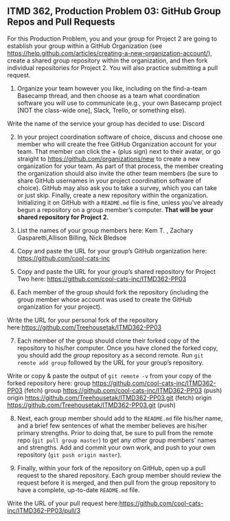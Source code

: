 ## ITMD 362, Production Problem 03: GitHub Group Repos and Pull Requests

For this Production Problem, you and your group for Project 2 are going to establish your group
within a GitHub Organization (see
https://help.github.com/articles/creating-a-new-organization-account/), create a shared group
repository within the organization, and then fork individual repositories for Project 2. You will
also practice submitting a pull request.

1. Organize your team however you like, including on the find-a-team Basecamp thread, and then
choose as a team what coordination software you will use to communicate (e.g., your own Basecamp
project [NOT the class-wide one], Slack, Trello, or something else).

Write the name of the service your group has decided to use: Discord

2. In your project coordination software of choice, discuss and choose one member who will create
the free GitHub Organization account for your team. That member can click the + (plus sign) next to
their avatar, or go straight to https://github.com/organizations/new to create a new organization
for your team. As part of that process, the member creating the organization should also invite the
other team members (be sure to share GitHub usernames in your project coordination software of
choice). GitHub may also ask you to take a survey, which you can take or just skip. Finally, create
a new repository within the organization. Initializing it on GitHub with a `README.md` file is fine,
unless you’ve already begun a repository on a group member’s computer. **That will be your shared
repository for Project 2.**

3. List the names of your group members here: Kem T. , Zachary Gasparetti,Allison Billing, Nick Bledsoe

4. Copy and paste the URL for your group’s GitHub organization here: https://github.com/cool-cats-inc

5. Copy and paste the URL for your group’s shared repository for Project Two here: https://github.com/cool-cats-inc/ITMD362-PP03

6. Each member of the group should fork the repository (including the group member whose account
was used to create the GitHub organization for your project).

Write the URL for your personal fork of the repository here:https://github.com/Treehousetak/ITMD362-PP03

7. Each member of the group should clone their forked copy of the repository to his/her computer.
Once you have cloned the forked copy, you should add the *group* repository as a second remote. Run
`git remote add group` followed by the URL for your group’s repository.

Write or copy & paste the output of `git remote -v` from your copy of the forked repository here:
group	https://github.com/cool-cats-inc/ITMD362-PP03 (fetch)
group	https://github.com/cool-cats-inc/ITMD362-PP03 (push)
origin	https://github.com/Treehousetak/ITMD362-PP03.git (fetch)
origin	https://github.com/Treehousetak/ITMD362-PP03.git (push)


8. Next, each group member should add to the `README.md` file his/her name, and a brief few
sentences of what the member believes are his/her primary strengths. Prior to doing that, be sure to
pull from the remote repo (`git pull group master`) to get any other group members’ names and
strengths. Add and commit your own work, and push to your own repository (`git push origin master`).

9. Finally, within your fork of the repository on GitHub, open up a pull request to the shared
repository. Each group member should review the request before it is merged, and then pull from the
group repository to have a complete, up-to-date `README.md` file.

Write the URL of your pull request here:https://github.com/cool-cats-inc/ITMD362-PP03/pull/3
